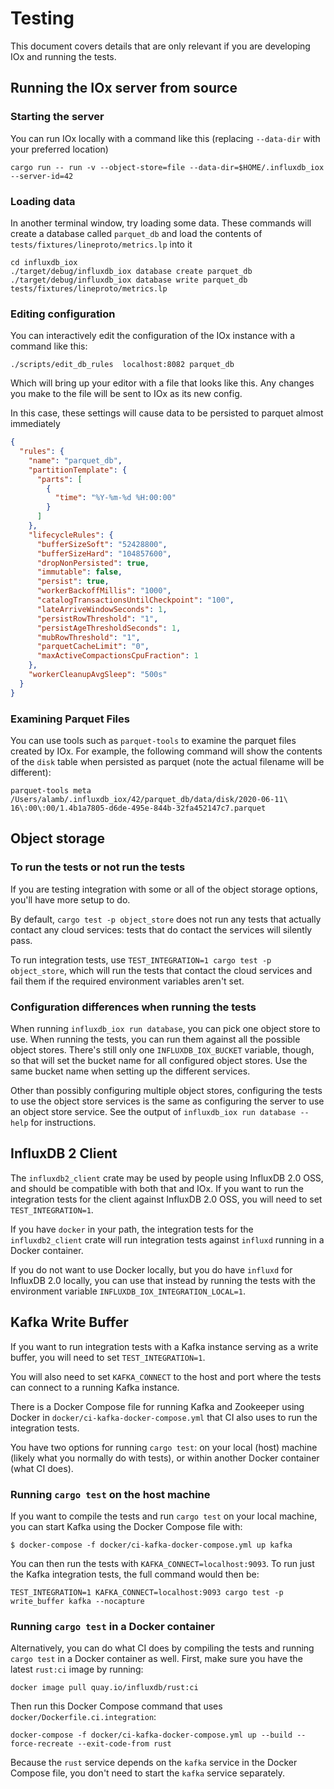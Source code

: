 # Testing

This document covers details that are only relevant if you are developing IOx and running the tests.


## Running the IOx server from source

### Starting the server
You can run IOx locally with a command like this (replacing `--data-dir` with your preferred location)

```shell
cargo run -- run -v --object-store=file --data-dir=$HOME/.influxdb_iox --server-id=42
```

### Loading data
In another terminal window, try loading some data. These commands will create a database called `parquet_db` and load the contents of `tests/fixtures/lineproto/metrics.lp` into it

```shell
cd influxdb_iox
./target/debug/influxdb_iox database create parquet_db
./target/debug/influxdb_iox database write parquet_db tests/fixtures/lineproto/metrics.lp
```

### Editing configuration
You can interactively edit the configuration of the IOx instance with a command like this:

```shell
./scripts/edit_db_rules  localhost:8082 parquet_db
```

Which will bring up your editor with a file that looks like this. Any changes you make to the file will be sent to IOx as its new config.

In this case, these settings will cause data to be persisted to parquet almost immediately

```json
{
  "rules": {
    "name": "parquet_db",
    "partitionTemplate": {
      "parts": [
        {
          "time": "%Y-%m-%d %H:00:00"
        }
      ]
    },
    "lifecycleRules": {
      "bufferSizeSoft": "52428800",
      "bufferSizeHard": "104857600",
      "dropNonPersisted": true,
      "immutable": false,
      "persist": true,
      "workerBackoffMillis": "1000",
      "catalogTransactionsUntilCheckpoint": "100",
      "lateArriveWindowSeconds": 1,
      "persistRowThreshold": "1",
      "persistAgeThresholdSeconds": 1,
      "mubRowThreshold": "1",
      "parquetCacheLimit": "0",
      "maxActiveCompactionsCpuFraction": 1
    },
    "workerCleanupAvgSleep": "500s"
  }
}
```

### Examining Parquet Files
You can use tools such as `parquet-tools` to examine the parquet files created by IOx. For example, the following command will show the contents of the `disk` table when persisted as parquet (note the actual filename will be different):

```shell
parquet-tools meta /Users/alamb/.influxdb_iox/42/parquet_db/data/disk/2020-06-11\ 16\:00\:00/1.4b1a7805-d6de-495e-844b-32fa452147c7.parquet
```


## Object storage

### To run the tests or not run the tests

If you are testing integration with some or all of the object storage options, you'll have more
setup to do.

By default, `cargo test -p object_store` does not run any tests that actually contact
any cloud services: tests that do contact the services will silently pass.

To run integration tests, use `TEST_INTEGRATION=1 cargo test -p object_store`, which will run the
tests that contact the cloud services and fail them if the required environment variables aren't
set.

### Configuration differences when running the tests

When running `influxdb_iox run database`, you can pick one object store to use. When running the tests,
you can run them against all the possible object stores. There's still only one
`INFLUXDB_IOX_BUCKET` variable, though, so that will set the bucket name for all configured object
stores. Use the same bucket name when setting up the different services.

Other than possibly configuring multiple object stores, configuring the tests to use the object
store services is the same as configuring the server to use an object store service. See the output
of `influxdb_iox run database --help` for instructions.

## InfluxDB 2 Client

The `influxdb2_client` crate may be used by people using InfluxDB 2.0 OSS, and should be compatible
with both that and IOx. If you want to run the integration tests for the client against InfluxDB
2.0 OSS, you will need to set `TEST_INTEGRATION=1`.

If you have `docker` in your path, the integration tests for the `influxdb2_client` crate will run
integration tests against `influxd` running in a Docker container.

If you do not want to use Docker locally, but you do have `influxd` for InfluxDB
2.0 locally, you can use that instead by running the tests with the environment variable
`INFLUXDB_IOX_INTEGRATION_LOCAL=1`.

## Kafka Write Buffer

If you want to run integration tests with a Kafka instance serving as a write buffer, you will need
to set `TEST_INTEGRATION=1`.

You will also need to set `KAFKA_CONNECT` to the host and port where the tests can connect to a
running Kafka instance.

There is a Docker Compose file for running Kafka and Zookeeper using Docker in
`docker/ci-kafka-docker-compose.yml` that CI also uses to run the integration tests.

You have two options for running `cargo test`: on your local (host) machine (likely what you
normally do with tests), or within another Docker container (what CI does).

### Running `cargo test` on the host machine

If you want to compile the tests and run `cargo test` on your local machine, you can start Kafka
using the Docker Compose file with:

```
$ docker-compose -f docker/ci-kafka-docker-compose.yml up kafka
```

You can then run the tests with `KAFKA_CONNECT=localhost:9093`. To run just the Kafka integration
tests, the full command would then be:

```
TEST_INTEGRATION=1 KAFKA_CONNECT=localhost:9093 cargo test -p write_buffer kafka --nocapture
```

### Running `cargo test` in a Docker container

Alternatively, you can do what CI does by compiling the tests and running `cargo test` in a Docker
container as well. First, make sure you have the latest `rust:ci` image by running:

```
docker image pull quay.io/influxdb/rust:ci
```

Then run this Docker Compose command that uses `docker/Dockerfile.ci.integration`:

```
docker-compose -f docker/ci-kafka-docker-compose.yml up --build --force-recreate --exit-code-from rust
```

Because the `rust` service depends on the `kafka` service in the Docker Compose file, you don't
need to start the `kafka` service separately.
